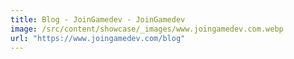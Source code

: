```yaml
---
title: Blog - JoinGamedev - JoinGamedev
image: /src/content/showcase/_images/www.joingamedev.com.webp
url: "https://www.joingamedev.com/blog"
---
```

